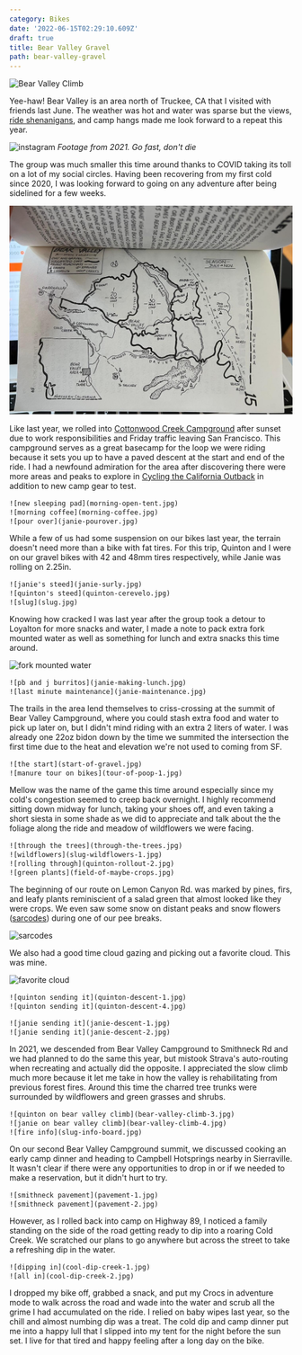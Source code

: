```yaml
---
category: Bikes
date: '2022-06-15T02:29:10.609Z'
draft: true
title: Bear Valley Gravel
path: bear-valley-gravel
---
```

![Bear Valley Climb](bear-valley-climb-2.jpg)

Yee-haw! Bear Valley is an area north of Truckee, CA that I visited with friends last June. The weather was hot and water was sparse but the views, [ride shenanigans](https://www.strava.com/activities/5466195059), and camp hangs made me look forward to a repeat this year. 

![instagram](CTNCgnRBXVe)
_Footage from 2021. Go fast, don't die_

The group was much smaller this time around thanks to COVID taking its toll on a lot of my social circles. Having been recovering from my first cold since 2020, I was looking forward to going on any adventure after being sidelined for a few weeks.

![Bodfish map](bodfish-map.jpg)

Like last year, we rolled into [Cottonwood Creek Campground](https://www.recreation.gov/camping/campgrounds/232871) after sunset due to work responsibilities and Friday traffic leaving San Francisco. This campground serves as a great basecamp for the loop we were riding because it sets you up to have a paved descent at the start and end of the ride. I had a newfound admiration for the area after discovering there were more areas and peaks to explore in [Cycling the California Outback](https://mmbhof.org/chuck-bodfish-elliot/) in addition to new camp gear to test.

```grid|2|
![new sleeping pad](morning-open-tent.jpg)
![morning coffee](morning-coffee.jpg)
![pour over](janie-pourover.jpg)
```

While a few of us had some suspension on our bikes last year, the terrain doesn't need more than a bike with fat tires. For this trip, Quinton and I were on our gravel bikes with 42 and 48mm tires respectively, while Janie was rolling on 2.25in. 

```grid|2|
![janie's steed](janie-surly.jpg)
![quinton's steed](quinton-cerevelo.jpg)
![slug](slug.jpg)
```

Knowing how cracked I was last year after the group took a detour to Loyalton for more snacks and water, I made a note to pack extra fork mounted water as well as something for lunch and extra snacks this time around.

![fork mounted water](slug-frontal.jpg)

```grid|3|
![pb and j burritos](janie-making-lunch.jpg)
![last minute maintenance](janie-maintenance.jpg)
```

The trails in the area lend themselves to criss-crossing at the summit of Bear Valley Campground, where you could stash extra food and water to pick up later on, but I didn't mind riding with an extra 2 liters of water. I was already one 22oz bidon down by the time we summited the intersection the first time due to the heat and elevation we're not used to coming from SF.


```grid|3|
![the start](start-of-gravel.jpg)
![manure tour on bikes](tour-of-poop-1.jpg)
```

Mellow was the name of the game this time around especially since my cold's congestion seemed to creep back overnight. I highly recommend sitting down midway for lunch, taking your shoes off, and even taking a short siesta in some shade as we did to appreciate and talk about the the foliage along the ride and meadow of wildflowers we were facing. 

```grid|3|
![through the trees](through-the-trees.jpg)
![wildflowers](slug-wildflowers-1.jpg)
![rolling through](quinton-rollout-2.jpg)
![green plants](field-of-maybe-crops.jpg)
```

The beginning of our route on Lemon Canyon Rd. was marked by pines, firs, and leafy plants reminiscient of a salad green that almost looked like they were crops. We even saw some snow on distant peaks and snow flowers ([sarcodes](https://en.m.wikipedia.org/wiki/Sarcodes)) during one of our pee breaks.

![sarcodes](red-mushroom.jpg)

We also had a good time cloud gazing and picking out a favorite cloud. This was mine.

![favorite cloud](fave-cloud.jpg)

```grid|2|
![quinton sending it](quinton-descent-1.jpg)
![quinton sending it](quinton-descent-4.jpg)
```

```grid|2|
![janie sending it](janie-descent-1.jpg)
![janie sending it](janie-descent-2.jpg)
```

In 2021, we descended from Bear Valley Campground to Smithneck Rd and we had planned to do the same this year, but mistook Strava's auto-routing when recreating and actually did the opposite. I appreciated the slow climb much more because it let me take in how the valley is rehabilitating from previous forest fires. Around this time the charred tree trunks were surrounded by wildflowers and green grasses and shrubs. 


```grid|2|
![quinton on bear valley climb](bear-valley-climb-3.jpg)
![janie on bear valley climb](bear-valley-climb-4.jpg)
![fire info](slug-info-board.jpg)
```

On our second Bear Valley Campground summit, we discussed cooking an early camp dinner and heading to Campbell Hotsprings nearby in Sierraville. It wasn't clear if there were any opportunities to drop in or if we needed to make a reservation, but it didn't hurt to try.

```grid|2|
![smithneck pavement](pavement-1.jpg)
![smithneck pavement](pavement-2.jpg)
```

However, as I rolled back into camp on Highway 89, I noticed a family standing on the side of the road getting ready to dip into a roaring Cold Creek. We scratched our plans to go anywhere but across the street to take a refreshing dip in the water.

```grid|2|
![dipping in](cool-dip-creek-1.jpg)
![all in](cool-dip-creek-2.jpg)
```

I dropped my bike off, grabbed a snack, and put my Crocs in adventure mode to walk across the road and wade into the water and scrub all the grime I had accumulated on the ride. I relied on baby wipes last year, so the chill and almost numbing dip was a treat. The cold dip and camp dinner put me into a happy lull that I slipped into my tent for the night before the sun set. I live for that tired and happy feeling after a long day on the bike.
